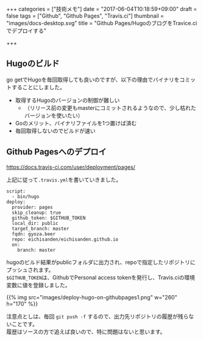 +++
categories = ["技術メモ"]
date = "2017-06-04T10:18:59+09:00"
draft = false
tags = ["Github", "Github Pages", "Travis.ci"]
thumbnail = "images/docs-desktop.svg"
title = "Github Pages/HugoのブログをTravice.ciでデプロイする"

+++

## Hugoのビルド

go getでHugoを毎回取得しても良いのですが、以下の理由でバイナリをコミットすることにしました。

- 取得するHugoのバージョンの制御が難しい
  - （リリース前の変更もmasterにコミットされるようなので、少し枯れたバージョンを使いたい）
- Goのメリット、バイナリファイルを1つ置けば済む
- 毎回取得しないのでビルドが速い

## Github Pagesへのデプロイ

https://docs.travis-ci.com/user/deployment/pages/

上記に従って`.travis.yml`を書いていきました。  

```
script:
  - bin/hugo
deploy:
  provider: pages
  skip_cleanup: true
  github_token: $GITHUB_TOKEN
  local_dir: public
  target_branch: master
  fqdn: gyoza.beer
  repo: eichisanden/eichisanden.github.io
  on:
    branch: master
```

hugoのビルド結果がpublicフォルダに出力され、repoで指定したリポジトリにプッシュされます。  
`$GITHUB_TOKEN`は、GithubでPersonal access tokenを発行し、Travis.ciの環境変数に値を登録しました。

{{% img  src="images/deploy-hugo-on-githubpages1.png" w="260" h="170" %}}

注意点としは、毎回 `git push -f` するので、出力先リポジトリの履歴が残らないことです。  
履歴はソースの方で追えば良いので、特に問題はないと思います。  


